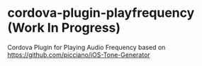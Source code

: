 # cordova-plugin-playfrequency (Work In Progress)
Cordova Plugin for Playing Audio Frequency based on https://github.com/picciano/iOS-Tone-Generator
